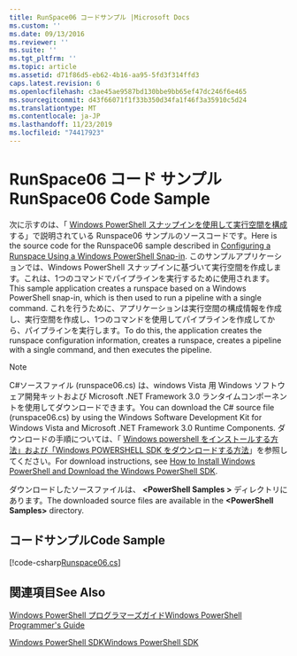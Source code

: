 ```yaml
---
title: RunSpace06 コードサンプル |Microsoft Docs
ms.custom: ''
ms.date: 09/13/2016
ms.reviewer: ''
ms.suite: ''
ms.tgt_pltfrm: ''
ms.topic: article
ms.assetid: d71f86d5-eb62-4b16-aa95-5fd3f314ffd3
caps.latest.revision: 6
ms.openlocfilehash: c3ae45ae9587bd130bbe9bb65ef47dc246f6e465
ms.sourcegitcommit: d43f66071f1f33b350d34fa1f46f3a35910c5d24
ms.translationtype: MT
ms.contentlocale: ja-JP
ms.lasthandoff: 11/23/2019
ms.locfileid: "74417923"
---
```

# <a name="runspace06-code-sample"></a><span data-ttu-id="db741-102">RunSpace06 コード サンプル</span><span class="sxs-lookup"><span data-stu-id="db741-102">RunSpace06 Code Sample</span></span>

<span data-ttu-id="db741-103">次に示すのは、「 [Windows PowerShell スナップインを使用して実行空間を構成](https://msdn.microsoft.com/en-us/a7289ee8-9732-49ee-91c7-d533e9538b83)する」で説明されている Runspace06 サンプルのソースコードです。</span><span class="sxs-lookup"><span data-stu-id="db741-103">Here is the source code for the Runspace06 sample described in [Configuring a Runspace Using a Windows PowerShell Snap-in](https://msdn.microsoft.com/en-us/a7289ee8-9732-49ee-91c7-d533e9538b83).</span></span> <span data-ttu-id="db741-104">このサンプルアプリケーションでは、Windows PowerShell スナップインに基づいて実行空間を作成します。これは、1つのコマンドでパイプラインを実行するために使用されます。</span><span class="sxs-lookup"><span data-stu-id="db741-104">This sample application creates a runspace based on a Windows PowerShell snap-in, which is then used to run a pipeline with a single command.</span></span> <span data-ttu-id="db741-105">これを行うために、アプリケーションは実行空間の構成情報を作成し、実行空間を作成し、1つのコマンドを使用してパイプラインを作成してから、パイプラインを実行します。</span><span class="sxs-lookup"><span data-stu-id="db741-105">To do this, the application creates the runspace configuration information, creates a runspace, creates a pipeline with a single command, and then executes the pipeline.</span></span>

> [!NOTE]
> <span data-ttu-id="db741-106">C#ソースファイル (runspace06.cs) は、windows Vista 用 Windows ソフトウェア開発キットおよび Microsoft .NET Framework 3.0 ランタイムコンポーネントを使用してダウンロードできます。</span><span class="sxs-lookup"><span data-stu-id="db741-106">You can download the C# source file (runspace06.cs) by using the Windows Software Development Kit for Windows Vista and Microsoft .NET Framework 3.0 Runtime Components.</span></span> <span data-ttu-id="db741-107">ダウンロードの手順については、「 [Windows powershell をインストールする方法」および「Windows POWERSHELL SDK をダウンロードする方法](/powershell/scripting/developer/installing-the-windows-powershell-sdk)」を参照してください。</span><span class="sxs-lookup"><span data-stu-id="db741-107">For download instructions, see [How to Install Windows PowerShell and Download the Windows PowerShell SDK](/powershell/scripting/developer/installing-the-windows-powershell-sdk).</span></span>
>
> <span data-ttu-id="db741-108">ダウンロードしたソースファイルは、 **\<PowerShell Samples >** ディレクトリにあります。</span><span class="sxs-lookup"><span data-stu-id="db741-108">The downloaded source files are available in the **\<PowerShell Samples>** directory.</span></span>

## <a name="code-sample"></a><span data-ttu-id="db741-109">コードサンプル</span><span class="sxs-lookup"><span data-stu-id="db741-109">Code Sample</span></span>

[!code-csharp[Runspace06.cs](../../../../powershell-sdk-samples/SDK-2.0/csharp/Runspace06/Runspace06.cs#L11-L85 "Runspace06.cs")]

## <a name="see-also"></a><span data-ttu-id="db741-110">関連項目</span><span class="sxs-lookup"><span data-stu-id="db741-110">See Also</span></span>

[<span data-ttu-id="db741-111">Windows PowerShell プログラマーズガイド</span><span class="sxs-lookup"><span data-stu-id="db741-111">Windows PowerShell Programmer's Guide</span></span>](./windows-powershell-programmer-s-guide.md)

[<span data-ttu-id="db741-112">Windows PowerShell SDK</span><span class="sxs-lookup"><span data-stu-id="db741-112">Windows PowerShell SDK</span></span>](../windows-powershell-reference.md)
